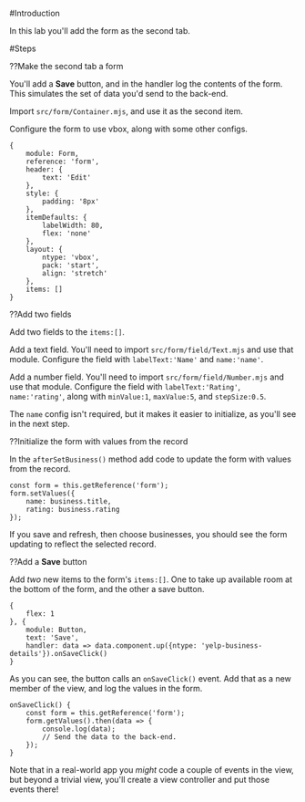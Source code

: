 #Introduction

In this lab you'll add the form as the second tab.

#Steps

??Make the second tab a form

You'll add a <b>Save</b> button, and in the handler log the contents
of the form. This simulates the set of data you'd send to the back-end.

Import `src/form/Container.mjs`, and use it as the second item.

Configure the form to use vbox, along with some other configs.

    {
        module: Form,
        reference: 'form',
        header: {
            text: 'Edit'
        },
        style: {
            padding: '8px'
        },
        itemDefaults: {
            labelWidth: 80,
            flex: 'none'
        },
        layout: {
            ntype: 'vbox',
            pack: 'start',
            align: 'stretch'
        },
        items: []
    }

??Add two fields

Add two fields to the `items:[]`. 

Add a text field. You'll need to import `src/form/field/Text.mjs` and 
use that module. Configure the field with `labelText:'Name'`
and `name:'name'`. 

Add a number field. You'll need to import `src/form/field/Number.mjs` 
and use that module. Configure the field with `labelText:'Rating'`, 
`name:'rating'`, 
along with `minValue:1`, `maxValue:5`, and `stepSize:0.5`.

The `name` config isn't required, but it makes it easier to 
initialize, as you'll see in the next step.

??Initialize the form with values from the record

In the `afterSetBusiness()` method add code to update the form with 
values from the record.

    const form = this.getReference('form');
    form.setValues({
        name: business.title,
        rating: business.rating
    });

If you save and refresh, then choose businesses, you should see the 
form updating to reflect the selected record.

??Add a <b>Save</b> button

Add _two_ new items to the form's `items:[]`. One to take up available 
room at the bottom of the form, and the other a save button.

    {
        flex: 1
    }, {
        module: Button,
        text: 'Save',
        handler: data => data.component.up({ntype: 'yelp-business-details'}).onSaveClick()
    }

As you can see, the button calls an `onSaveClick()` event. Add that as a new member
of the view, and log the values in the form.

    onSaveClick() {
        const form = this.getReference('form');
        form.getValues().then(data => {
            console.log(data);
            // Send the data to the back-end.
        });
    }

Note that in a real-world app you _might_ code a couple of events in the view, but
beyond a trivial view, you'll create a view controller and put those events there!
